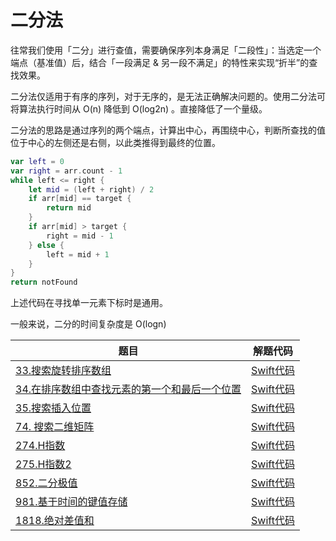 # 二分法

往常我们使用「二分」进行查值，需要确保序列本身满足「二段性」：当选定一个端点（基准值）后，结合「一段满足 & 另一段不满足」的特性来实现“折半”的查找效果。

二分法仅适用于有序的序列，对于无序的，是无法正确解决问题的。使用二分法可将算法执行时间从 O(n) 降低到 O(log2n) 。直接降低了一个量级。

二分法的思路是通过序列的两个端点，计算出中心，再围绕中心，判断所查找的值位于中心的左侧还是右侧，以此类推得到最终的位置。

``` swift
var left = 0
var right = arr.count - 1
while left <= right {
    let mid = (left + right) / 2
    if arr[mid] == target {
        return mid
    }
    if arr[mid] > target {
        right = mid - 1
    } else {
        left = mid + 1
    }
}
return notFound
```
上述代码在寻找单一元素下标时是通用。

一般来说，二分的时间复杂度是 O(logn)

| 题目 | 解题代码 |
| ----- | ---------- |
| [33.搜索旋转排序数组](https://leetcode-cn.com/problems/search-in-rotated-sorted-array/) | [Swift代码](33搜索旋转排序数组/Solution.swift) |
| [34.在排序数组中查找元素的第一个和最后一个位置](https://leetcode-cn.com/problems/find-first-and-last-position-of-element-in-sorted-array/) | [Swift代码](34排序数组查找目标所在区间/Solution.swift) |
| [35.搜索插入位置](https://leetcode-cn.com/problems/search-insert-position/) | [Swift代码](35搜索插入位置/Solution.swift) |
| [74. 搜索二维矩阵](https://leetcode-cn.com/problems/search-a-2d-matrix/) | [Swift代码](74搜索二维矩阵/Solution.swift) |
| [274.H指数](https://leetcode-cn.com/problems/h-index/) | [Swift代码](274H指数/Solution.swift) |
| [275.H指数2]( https://leetcode-cn.com/problems/h-index-ii/) | [Swift代码](275H指数2/Solution.swift) |
| [852.二分极值](https://leetcode-cn.com/problems/peak-index-in-a-mountain-array/) | [Swift代码](852二分极值/Solution.swift) |
| [981.基于时间的键值存储](https://leetcode-cn.com/problems/time-based-key-value-store/) | [Swift代码](981基于时间的键值存储/Solution.swift) |
| [1818.绝对差值和](https://leetcode-cn.com/problems/minimum-absolute-sum-difference/) | [Swift代码](1818绝对差值和/Solution.swift) |
